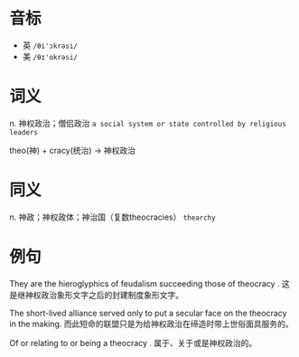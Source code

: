 # 音标

- 英 `/θi'ɔkrəsi/`
- 美 `/θɪ'ɑkrəsi/`

# 词义

n. 神权政治；僧侣政治
`a social system or state controlled by religious leaders`



theo(神) + cracy(统治) → 神权政治

# 同义

n. 神政；神权政体；神治国（复数theocracies）
`thearchy`

# 例句

They are the hieroglyphics of feudalism succeeding those of theocracy .
这是继神权政治象形文字之后的封建制度象形文字。

The short-lived alliance served only to put a secular face on the theocracy in the making.
而此短命的联盟只是为给神权政治在缔造时带上世俗面具服务的。

Of or relating to or being a theocracy .
属于、关于或是神权政治的。



